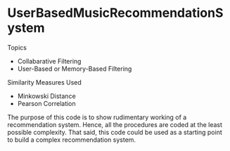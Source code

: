# UserBasedMusicRecommendationSystem

Topics
* Collabarative Filtering
* User-Based or Memory-Based Filtering <br>

Similarity Measures Used
* Minkowski Distance
* Pearson Correlation <br>

The purpose of this code is to show rudimentary working of a recommendation system. Hence, all the procedures are coded at the least possible complexity. That said, this code could be used as a starting point to build a complex recommendation system.
